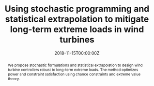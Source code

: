 ---
title: "Using stochastic programming and statistical extrapolation to mitigate long-term extreme loads in wind turbines"
tags: ['wind turbines', 'stochastic programming']
authors: ['Yankai Cao', 'Victor M Zavala', "Fernando D'Amato"]
publication_types: ['article-journal']
publication: "*Applied Energy*"
abstract: We propose stochastic formulations and statistical extrapolation to design wind turbine controllers robust to long-term extreme loads. The method optimizes power and constraint satisfaction using chance constraints and extreme value theory.
date: "2018-11-15T00:00:00Z"
publishDate: "2018-11-15T00:00:00Z"
url_pdf: ""
featured: false
projects: []
slides: ""
---